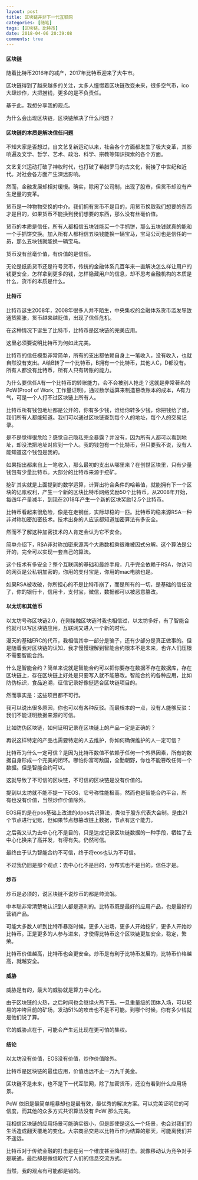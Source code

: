 ```yaml
---
layout: post
title: 区块链并非下一代互联网
categories: [随笔]
tags: [区块链，比特币]
date: 2018-04-06 20:39:08
comments: true
---
```


#### 区块链

随着比特币2016年的减产，2017年比特币迎来了大牛市。

区块链得到了越来越多的关注，太多人憧憬着区块链改变未来，很多空气币，ico大肆炒作，大把捞钱，更多的是不负责任。

基于此，我想分享我的观点。

为什么会出现区块链，区块链解决了什么问题？

#### 区块链的本质是解决信任问题

不知大家是否想过，自文艺复新运动以来，社会各个方面都发生了极大变革，其影响遍及文学、哲学、艺术、政治、科学、宗教等知识探索的各个方面。

文艺复兴运动打破了神权时代，也打破了希腊罗马的古文化，衔接了中世纪和近代。对社会各方面产生深远影响。

然而，金融发展却相对缓慢。确实，除闲了公司制，出现了股市，但货币却没有产生足量的变革。

货币是一种物物交换的中介。我们拥有货币不是目的，用货币换取我们想要的东西才是目的，如果货币不能换到我们想要的东西，那么没有丝毫价值。

货币的本质是信任，所有人都相信五块钱能买一个手抓饼，那么五块钱就真的能和一个手抓饼交换。加入所有人都相信五块钱能换一辆宝马，宝马公司也是信任的一员，那么五块钱就能换一辆宝马。

货币没有丝毫价值，有价值的是信任。

无论是纸质货币还是符号货币，传统的金融体系几百年来一直解决怎么样让用户的钱更安全，怎样拿到更多的钱，怎样隐藏用户的信息，却不思考金融机构的本质是什么，货币的本质是什么。

#### 比特币

比特币诞生2008年，2008年很多人并不陌生，中央集权的金融体系货币滥发导致通货膨胀，货币越来越贬值，出现了信任危机。

在这种情况下诞生了比特币，比特币是区块链的完美应用。

这里必须要说明比特币为何如此完美。

比特币的信任模型非常简单，所有的支出都依赖自身上一笔收入，没有收入，也就自然没有支出。A给B转了一个比特币，B拥有一个比特币，其他人C，D都没有。所有人都没有比特币，所有人只有转账的能力。

为什么要信任A有一个比特币的转账能力，会不会被别人抢走？这就是非常著名的PoW(Proof of Work, 工作量证明)，通过数学运算来制造篡改账本的成本，A有力气，可是一个人打不过区块链上所有人。

比特币所有钱包地址都是公开的，你有多少钱，谁给你转多少钱，你把钱给了谁，我们所有人都能知道。我们可以通过区块链查到每个人的地址，每个人的交易记录。

是不是觉得很危险？感觉自己隐私完全暴露？并没有，因为所有人都可以看到地址，却没法把地址对应到一个人。我的钱包有一个比特币，但只要我不说，没有人能知道这个钱包是我的。

如果指出都来自上一笔收入，那么最初的支出从哪里来？在创世区块里，只有少量钱包有少量比特币。大部分的比特币来源于挖矿。

挖矿其实就是上面提到的数学运算，计算出符合条件的哈希值，就能拥有下一个区块的记账权利，产生一个新的区块比特币网络奖励50个比特币。从2008年开始，每四年产量减半，到现在2018年产生一个新的区块奖励12.5个比特币。

比特币看起来很危险，像是在走钢丝，实际却稳的一匹。比特币的稳来源RSA一种非对称加密加密技术。技术出身的人应该都知道加密算法有多安全。

然而不了解这种加密技术的人肯定会认为它不安全。

简单介绍下，RSA非对称加密来源两个大质数相乘很难被因式分解。这个算法是公开的，完全可以实现一套自己的算法。

这个技术有多安全？整个互联网的基础和最终手段，几乎完全依赖于RSA，你访问的网页是公私钥加密的，你用的支付宝是，你用的mac电脑也是。

如果RSA被攻破，你所担心的不是比特币崩了，而是所有的一切，是基础的信任没了，你的银行卡，信用卡，支付宝，微信，数据都可以被恶意篡改。

#### 以太坊和其他币

以太坊号称区块链2.0，在刚接触区块链时我也相信过，以太坊多好，有了智能合约就可以写区块链应用，互联网又进入一个新的时代。

漫天的基础ERC的代币，我相信其中一部分是骗子，还有少部分是真正做事的。但是随着我对区块链的认知，我才慢慢理解到智能合约根本不是未来，也许人们压根不需要智能合约。

什么是智能合约？简单来说就是智能合约可以把你要存在数据不存在数据库，存在区块链上，存在区块链上好处是只要写入就不能篡改。智能合约的各种应用，比如防伪标识，食品追溯，征信记录好像挺适合区块链项目的。

然而事实是：这些项目都不可行。

我可以说出很多原因，你也可以有各种反驳。而最根本的一点，没有人能够反驳：我们不能证明数据来源的可信。

比如防伪区块链，如何证明记录在区块链上的产品一定是正确的？

再说这样特定的产品也需要特定的人去维护，你如何确保维护的人一定可信？

比特币为什么一定可信？是因为比特币数值不依赖于任何一个外界因素，所有的数据自身形成一个完美的闭环。哪怕你富可敌国，全勤朝野，你也不能篡改任何一个数据。但是智能合约可以。

这就导致了不可信的区块链，不可信的区块链是没有价值的。

提到以太坊就不能不提一下EOS，它号称性能极高，然而也是智能合约平台，所有也没有价值，当然炒作价值除外。

EOS用的是在pos基础上改进的dpos共识算法，类似于股东代表大会制。是由21个节点进行记账，但如果节点想篡改链上数据，节点有这个能力。

之后我又认为去中心化不是目的，只是达成记录区块链数据的一种手段，牺牲了去中心化换来了高并发，有得有失。仍然可信。

最终由于认为智能合约不可信，终于将eos也认为不可信。

不过我仍旧是那个观点：去中心化不是目的，分布式也不是目的。信任才是。

#### 炒币

炒币是必须的，说区块链不说炒币的都是帅流氓。

中本聪非常清楚地认识到人都是逐利的。比特币既是最好的应用产品，也是最好的营销产品。

可能大多数人听到比特币暴涨时候，更多人进场，更多人开始挖矿，更多人开始炒比特币。正是更多的人参与进来，才使得比特币这个区块链更加安全，稳定，繁荣。

比特币价值越高，比特币也会更安全。炒币是有利于比特币发展的，比特币价格越高，就越安全。

#### 威胁

威胁是有的，最大的威胁就是算力中心化。

由于区块链的火热，之后时间也会继续火热下去。一旦重量级的团体入场，可以轻易的冲垮目前的矿场，发动51%的攻击也不是不可能。到哪个时候，你有多少钱就是他们说了算。

它的威胁点在于，可能会产生远比现在更可怕的集权。

#### 结论

以太坊没有价值，EOS没有价值，炒作价值除外。

比特币是区块链的最佳应用，价值也远不止一万九千美金。

区块链不是未来，也不是下一代互联网，除了加密货币，还没有看到什么应用场景。

PoW 依旧是最简单粗暴却也是最有效，最优秀的解决方案。可以完美证明它的可信度，而其他的众多方式共识算法没有 PoW 那么完美。

我相信区块链的应用场景可能确实很小，但是即使是这么一个场景，也会对我们的生活造成翻天覆地的变化。大宗商品交易以比特币作为结算的那天，可能离我们并不遥远。

比特币对于传统金融的打击是在另一个维度甚至降纬打击。就像移动认为竞争对手是联通，最后却是微信取代了人们的信息交流方式。

当然，我的观点有可能都是错的。

 

